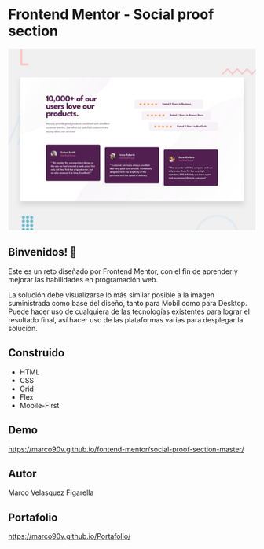 # Frontend Mentor - Social proof section

![Design preview for the Time tracking dashboard coding challenge](./design/desktop-preview.jpg)

## Binvenidos! 👋

Este es un reto diseñado por Frontend Mentor, con el fin de aprender y mejorar las habilidades en programación web.

La solución debe visualizarse lo más similar posible a la imagen suministrada como base del diseño, tanto para Mobil como para Desktop.
Puede hacer uso de cualquiera de las tecnologías existentes para lograr el resultado final, así hacer uso de las plataformas varias para desplegar la solución.

## Construido
 * HTML
 * CSS
 * Grid
 * Flex
 * Mobile-First
## Demo
https://marco90v.github.io/fontend-mentor/social-proof-section-master/
## Autor
Marco Velasquez Figarella
## Portafolio
https://marco90v.github.io/Portafolio/